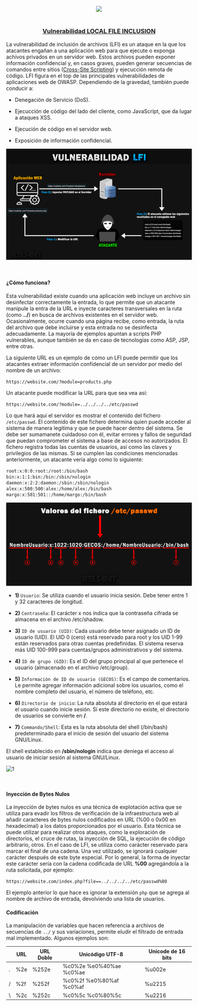 <p align="center">
  <a href="https://github.com/DenverCoder1/readme-typing-svg"><img src="https://readme-typing-svg.herokuapp.com?font=Fira+Code&pause=1000&color=D1F700&width=435&lines=Ataque+de+Local+File+Inclusion+(LFI)"></a>
</p>

<h1 align="center"></h1>

<h3 align="center"><ins>Vulnerabilidad LOCAL FILE INCLUSION</ins></h3>

La vulnerabilidad de inclusión de archivos (LFI) es un ataque en la que los atacantes engañan a una aplicación web para que ejecute o exponga achivos privados en un servidor web. Estos archivos pueden exponer información confidencial y, en casos graves, pueden generar secuencias de comandos entre sitios (<a href="https://github.com/R3LI4NT/articulos/blob/main/Pentesting/WEB/ataqueXSS.md">Cross-Site Scripting</a>) y ejecucción remota de código. LFI figura en el top de las principales vulnerabilidades de aplicaciones web de OWASP. Dependiendo de la gravedad, también puede conducir a:

- Denegación de Servicio (DoS).

- Ejecucción de código del lado del cliente, como JavaScript, que da lugar a ataques XSS.

- Ejecución de código en el servidor web.

- Exposición de información confidencial.

<p align="center">
  <img src="https://github.com/R3LI4NT/articulos/blob/main/Pentesting/WEB/img/esquema_LFI.png">
</p>

</br>

#### ¿Cómo funciona?

Esta vulnerabilidad existe cuando una aplicación web incluye un archivo sin desinfectar correctamente la entrada, lo que permite que un atacante manipule la entra de la URL e inyecte caracteres transversales en la ruta (como **../**) en busca de archivos existentes en el servidor web. Ocasionalmente, ocurre cuando una página recibe, como entrada, la ruta del archivo que debe incluirse y esta entrada no se desinfecta adecuadamente. La mayoría de ejemplos apuntan a scripts PHP vulnerables, aunque también se da en caso de tecnologías como ASP, JSP, entre otras.

La siguiente URL es un ejemplo de cómo un LFI puede permitir que los atacantes extraer información confidencial de un servidor por medio del nombre de un archivo:

```
https://website.com/?module=products.php
```

Un atacante puede modificar la URL para que sea vea así:

```
https://website.com/?module=../../../../etc/passwd
```
Lo que hará aquí el servidor es mostrar el contenido del fichero `/etc/passwd`. El contenido de este fichero determina quien puede acceder al sistema de manera legitima y que se puede hacer dentro del sistema. Se debe ser sumamanete cuidadoso con él, evitar errores y fallos de seguridad que puedan comprometer el sistema a base de accesos no autorizados. El fichero registra todas las cuentas de usuarios, así como las claves y privilegios de las mismas. Si se cumplen las condiciones mencionadas anteriormente, un atacante vería algo como lo siguiente:
```
root:x:0:0:root:/root:/bin/bash
bin:x:1:1:bin:/bin:/sbin/nologin
daemon:x:2:2:daemon:/sbin:/sbin/nologin
alex:x:500:500:alex:/home/alex:/bin/bash
margo:x:501:501::/home/margo:/bin/bash
```

<p align="center">
  <img src="https://github.com/R3LI4NT/articulos/blob/main/Pentesting/WEB/img/fichero_valores.png">
</p>

- **1)** `Usuario`: Se utiliza cuando el usuario inicia sesión. Debe tener entre 1 y 32 caracteres de longitud.

- **2)** `Contraseña`: El carácter x nos indica que la contraseña cifrada se almacena en el archivo /etc/shadow.

- **3)** `ID de usuario (UID)`: Cada usuario debe tener asignado un ID de usuario (UID). El UID 0 (cero) está reservado para root y los UID 1-99 están reservados para otras cuentas predefinidas. El sistema reserva más UID 100-999 para cuentas/grupos administrativos y del sistema.

- **4)** `ID de grupo (GID)`: Es el ID del grupo principal al que pertenece el usuario (almacenado en el archivo /etc/group).

- **5)** `Información de ID de usuario (GECOS)`: Es el campo de comentarios. Le permite agregar información adicional sobre los usuarios, como el nombre completo del usuario, el número de teléfono, etc.

- **6)** `Directorio de inicio`: La ruta absoluta al directorio en el que estará el usuario cuando inicie sesión. Si este directorio no existe, el directorio de usuarios se convierte en **/**.

- **7)** `Commando/Shell`: Esta es la ruta absoluta del shell (/bin/bash) predeterminado para el inicio de sesión del usuario del sistema GNU/Linux. 


El shell establecido en **/sbin/nologin** indica que deniega el acceso al usuario de iniciar sesión al sistema GNU/Linux.

![1](https://user-images.githubusercontent.com/75953873/192151584-745d2732-fd60-4a63-a68b-ba09a25a83d2.png)

</br>

#### Inyección de Bytes Nulos

La inyección de bytes nulos es una técnica de explotación activa que se utiliza para evadir los filtros de verificación de la infraestructura web al añadir caracteres de bytes nulos codificados en URL (%00 o 0x00 en hexadecimal) a los datos proporcionados por el usuario. Esta técnica se puede utilizar para realizar otros ataques, como la exploración de directorios, el cruce de rutas, la inyección de SQL, la ejecución de código arbitrario, otros. En el caso de LFI, se utiliza como carácter reservado para marcar el final de una cadena. Una vez utilizado, se ignorará cualquier carácter después de este byte especial. Por lo general, la forma de inyectar este carácter sería con la cadena codificada de URL **%00** agregándola a la ruta solicitada, por ejemplo:
```
https://website.com/index.php?file==../../../../etc/passwd%00
```
El ejemplo anterior lo que hace es ignorar la extensión `php` que se agrega al nombre de archivo de entrada, devolviendo una lista de usuarios.

#### Codificación

La manipulación de variables que hacen referencia a archivos de secuencias de `../` y sus variaciones, permite eludir el filtrado de entrada mal implementado. Algunos ejemplos son:

|  | URL | URL Doble | Unicódigo UTF-8 | Unicode de 16 bits |
| ------------- | ------------- | ------------- | ------------- | ------------- |
| . | %2e | %252e | %c0%2e %e0%40%ae %c0%ae | %u002e |
| / | %2f | %252f | %c0%2f %e0%80%af %c0%af | %u2215 |
| \ | %2c |%252c | %c0%5c %c0%80%5c | %u2216 |
